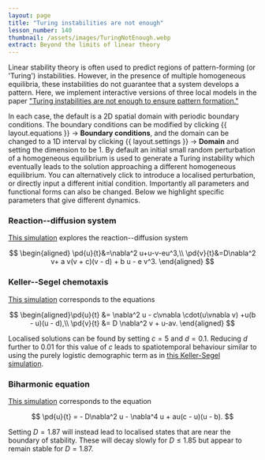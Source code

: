 ```yaml
---
layout: page
title: "Turing instabilities are not enough"
lesson_number: 140
thumbnail: /assets/images/TuringNotEnough.webp
extract: Beyond the limits of linear theory
---
```


Linear stability theory is often used to predict regions of pattern-forming (or 'Turing') instabilities. However, in the presence of multiple homogeneous equilibria, these instabilities do not guarantee that a system develops a pattern. Here, we implement interactive versions of three local models in the paper ["Turing instabilities are not enough to ensure pattern formation."](https://arxiv.org/abs/2308.15311)

In each case, the default is a 2D spatial domain with periodic boundary conditions. The boundary conditions can be modified by clicking {{ layout.equations }} → **Boundary conditions**, and the domain can be changed to a 1D interval by clicking {{ layout.settings }} → **Domain** and setting the dimension to be 1. By default an initial small random perturbation of a homogeneous equilibrium is used to generate a Turing instability which eventually leads to the solution approaching a different homogeneous equilibrium. You can alternatively click to introduce a localised perturbation, or directly input a different initial condition. Importantly all parameters and functional forms can also be changed. Below we highlight specific parameters that give different dynamics.

### Reaction--diffusion system
[This simulation](/sim/?preset=TuringNotEnoughRD) explores the reaction--diffusion system

$$
\begin{aligned}
\pd{u}{t}&=\nabla^2 u+u-v-eu^3,\\ \pd{v}{t}&=D\nabla^2 v+ a v(v + c)(v - d) +  b u - e v^3.
\end{aligned}
$$

### Keller--Segel chemotaxis
[This simulation](/sim/?preset=TuringNotEnoughKellerSegel) corresponds to the equations

$$
\begin{aligned}\pd{u}{t} &=  \nabla^2 u - c\vnabla \cdot(u\vnabla v) +u(b - u)(u - d),\\
\pd{v}{t} &= D \nabla^2 v + u-av.
\end{aligned}
$$

Localised solutions can be found by setting $c=5$ and $d=0.1$. Reducing $d$ further to $0.01$ for this value of $c$ leads to spatiotemporal behaviour similar to using the purely logistic demographic term as in [this Keller-Segel simulation](/mathematical-biology/keller-segel).

### Biharmonic equation
[This simulation](/sim/?preset=TuringNotEnoughBiharmonic) corresponds to the equation

$$
\pd{u}{t} = - D\nabla^2 u -  \nabla^4 u + au(c - u)(u - b).
$$

Setting $D=1.87$ will instead lead to localised states that are near the boundary of stability. These will decay slowly for $D\leq 1.85$ but appear to remain stable for $D=1.87$.